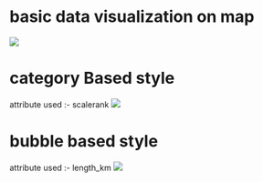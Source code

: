 # basic data visualization on map
![](../my-app/images/Screenshot020657.png)


# category Based style
attribute used :- scalerank
![](../my-app/images/Screenshot020806.png)


# bubble based style
attribute used :- length_km
![](../my-app/images/Screenshot020842.png)


